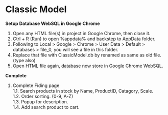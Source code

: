 # Classic Model

<b>Setup Database WebSQL in Google Chrome</b>
1. Open any HTML file(s) in project in Google Chrome, then close it.
2. Ctrl + R (Run) to open %appdata% and backstep to AppData folder.
3. Following to Local > Google > Chrome > User Data > Default > databases > file_0, you will see a file in this folder.
4. Replace that file with ClassicModel.db by renamed as same as old file. (type also)
5. Open HTML file again, database now store in Google Chrome WebSQL.

<b>Complete</b>
1. Complete Fiding page
  <br>1.1. Search products in stock by Name, ProductID, Catagory, Scale.
  <br>1.2. Order sorting. (0-9, A-Z)
  <br>1.3. Popup for description.
  <br>1.4. Add search product to cart.
